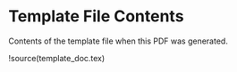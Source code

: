 # Template File Contents

Contents of the template file when this PDF was generated.

!source(template_doc.tex)

